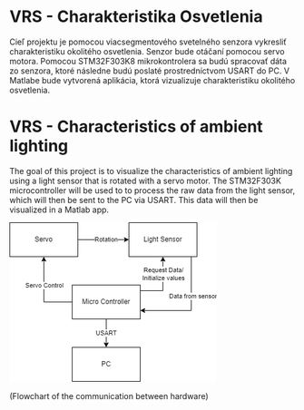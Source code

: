 # VRS - Charakteristika Osvetlenia

Cieľ projektu je pomocou viacsegmentového svetelného senzora vykresliť charakteristiku okolitého osvetlenia. Senzor bude otáčaní pomocou servo motora.
Pomocou STM32F303K8 mikrokontrolera sa budú spracovať dáta zo senzora, ktoré následne budú poslaté prostredníctvom USART do PC. V Matlabe bude vytvorená aplikácia, ktorá vizualizuje charakteristiku okolitého osvetlenia.

# VRS - Characteristics of ambient lighting

The goal of this project is to visualize the characteristics of ambient lighting using a light sensor that is rotated with a servo motor.
The STM32F303K microcontroller will be used to to process the raw data from the light sensor, which will then be sent to the PC via USART. This data will then be visualized in a Matlab app.

![alt text](https://github.com/Daniel-Kis/VRS_SEM_ZAD/blob/main/Images/VRS_FINAL_FLOWCHART.drawio.png?raw=true)

(Flowchart of the communication between hardware)
